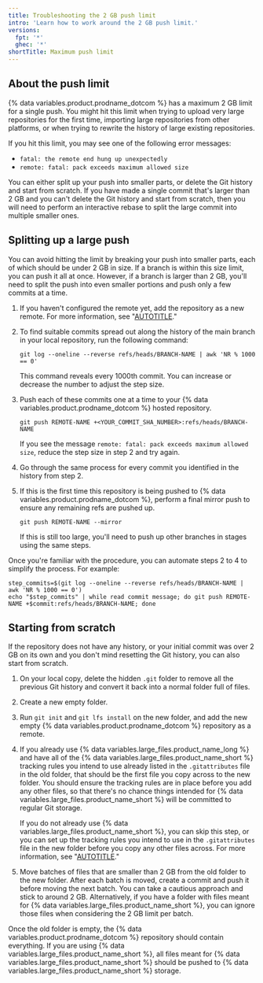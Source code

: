 ```yaml
---
title: Troubleshooting the 2 GB push limit
intro: 'Learn how to work around the 2 GB push limit.'
versions:
  fpt: '*'
  ghec: '*'
shortTitle: Maximum push limit
---
```


## About the push limit

{% data variables.product.prodname_dotcom %} has a maximum 2 GB limit for a single push. You might hit this limit when trying to upload very large repositories for the first time, importing large repositories from other platforms, or when trying to rewrite the history of large existing repositories.

If you hit this limit, you may see one of the following error messages:

* `fatal: the remote end hung up unexpectedly`
* `remote: fatal: pack exceeds maximum allowed size`

You can either split up your push into smaller parts, or delete the Git history and start from scratch. If you have made a single commit that's larger than 2 GB and you can't delete the Git history and start from scratch, then you will need to perform an interactive rebase to split the large commit into multiple smaller ones.

## Splitting up a large push

You can avoid hitting the limit by breaking your push into smaller parts, each of which should be under 2 GB in size. If a branch is within this size limit, you can push it all at once. However, if a branch is larger than 2 GB, you'll need to split the push into even smaller portions and push only a few commits at a time.

1. If you haven't configured the remote yet, add the repository as a new remote. For more information, see "[AUTOTITLE](/get-started/getting-started-with-git/managing-remote-repositories#adding-a-remote-repository)."
1. To find suitable commits spread out along the history of the main branch in your local repository, run the following command:

   ```shell
   git log --oneline --reverse refs/heads/BRANCH-NAME | awk 'NR % 1000 == 0'
   ```

    This command reveals every 1000th commit. You can increase or decrease the number to adjust the step size.

1. Push each of these commits one at a time to your {% data variables.product.prodname_dotcom %} hosted repository.

   ```shell
   git push REMOTE-NAME +<YOUR_COMMIT_SHA_NUMBER>:refs/heads/BRANCH-NAME
   ```

   If you see the message `remote: fatal: pack exceeds maximum allowed size`, reduce the step size in step 2 and try again.

1. Go through the same process for every commit you identified in the history from step 2.
1. If this is the first time this repository is being pushed to {% data variables.product.prodname_dotcom %}, perform a final mirror push to ensure any remaining refs are pushed up.

   ```shell
   git push REMOTE-NAME --mirror
   ```

   If this is still too large, you'll need to push up other branches in stages using the same steps.

Once you're familiar with the procedure, you can automate steps 2 to 4 to simplify the process. For example:

```shell
step_commits=$(git log --oneline --reverse refs/heads/BRANCH-NAME | awk 'NR % 1000 == 0')
echo "$step_commits" | while read commit message; do git push REMOTE-NAME +$commit:refs/heads/BRANCH-NAME; done
```

## Starting from scratch

If the repository does not have any history, or your initial commit was over 2 GB on its own and you don't mind resetting the Git history, you can also start from scratch.

1. On your local copy, delete the hidden `.git` folder to remove all the previous Git history and convert it back into a normal folder full of files.
1. Create a new empty folder.
1. Run `git init` and `git lfs install` on the new folder, and add the new empty {% data variables.product.prodname_dotcom %} repository as a remote.
1. If you already use {% data variables.large_files.product_name_long %} and have all of the {% data variables.large_files.product_name_short %} tracking rules you intend to use already listed in the `.gitattributes` file in the old folder, that should be the first file you copy across to the new folder. You should ensure the tracking rules are in place before you add any other files, so that there's no chance things intended for {% data variables.large_files.product_name_short %} will be committed to regular Git storage.

   If you do not already use {% data variables.large_files.product_name_short %}, you can skip this step, or you can set up the tracking rules you intend to use in the `.gitattributes` file in the new folder before you copy any other files across. For more information, see "[AUTOTITLE](/repositories/working-with-files/managing-large-files/configuring-git-large-file-storage)."

1. Move batches of files that are smaller than 2 GB from the old folder to the new folder. After each batch is moved, create a commit and push it before moving the next batch. You can take a cautious approach and stick to around 2 GB. Alternatively, if you have a folder with files meant for {% data variables.large_files.product_name_short %}, you can ignore those files when considering the 2 GB limit per batch.

Once the old folder is empty, the {% data variables.product.prodname_dotcom %} repository should contain everything. If you are using {% data variables.large_files.product_name_short %}, all files meant for {% data variables.large_files.product_name_short %} should be pushed to {% data variables.large_files.product_name_short %} storage.
